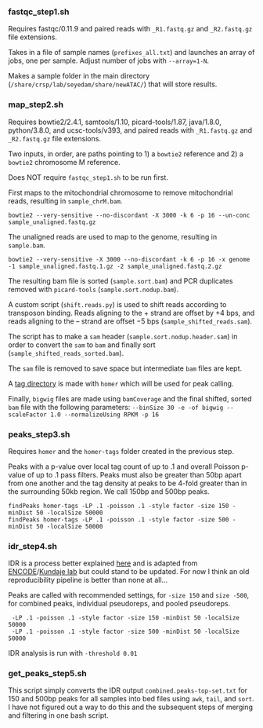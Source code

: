 ### fastqc_step1.sh 
Requires fastqc/0.11.9 and paired reads with `_R1.fastq.gz` and `_R2.fastq.gz` file extensions.

Takes in a file of sample names (`prefixes_all.txt`) and launches an array of jobs, one per sample. Adjust number of jobs with `--array=1-N`.

Makes a sample folder in the main directory (`/share/crsp/lab/seyedam/share/newATAC/`) that will store results.

### map_step2.sh 
Requires bowtie2/2.4.1, samtools/1.10, picard-tools/1.87, java/1.8.0, python/3.8.0, and ucsc-tools/v393, and paired reads with `_R1.fastq.gz` and `_R2.fastq.gz` file extensions.

Two inputs, in order, are paths pointing to 1) a `bowtie2` reference and 2) a `bowtie2` chromosome M reference.

Does NOT require `fastqc_step1.sh` to be run first.

First maps to the mitochondrial chromosome to remove mitochondrial reads, resulting in `sample_chrM.bam`.
```
bowtie2 --very-sensitive --no-discordant -X 3000 -k 6 -p 16 --un-conc sample_unaligned.fastq.gz
```

The unaligned reads are used to map to the genome, resulting in `sample.bam`.
```
bowtie2 --very-sensitive -X 3000 --no-discordant -k 6 -p 16 -x genome -1 sample_unaligned.fastq.1.gz -2 sample_unaligned.fastq.2.gz
```

The resulting bam file is sorted (`sample.sort.bam`) and PCR duplicates removed with `picard-tools` (`sample.sort.nodup.bam`). 

A custom script (`shift.reads.py`) is used to shift reads according to transposon binding. Reads aligning to the + strand are offset by +4 bps, and reads aligning to the – strand are offset −5 bps (`sample_shifted_reads.sam`). 

The script has to make a `sam` header (`sample.sort.nodup.header.sam`) in order to convert the `sam` to `bam` and finally sort (`sample_shifted_reads_sorted.bam`).

The `sam` file is removed to save space but intermediate `bam` files are kept.

A [tag directory](http://homer.ucsd.edu/homer/ngs/tagDir.html) is made with `homer` which will be used for peak calling. 

Finally, `bigwig` files are made using `bamCoverage` and the final shifted, sorted `bam` file with the following parameters: `--binSize 30 -e -of bigwig --scaleFactor 1.0 --normalizeUsing RPKM -p 16`

### peaks_step3.sh
Requires `homer` and the `homer-tags` folder created in the previous step.

Peaks with a p-value over local tag count of up to .1 and overall Poisson p-value of up to .1 pass filters. Peaks must also be greater than 50bp apart from one another and the tag density at peaks to be 4-fold greater than in the surrounding 50kb region. We call 150bp and 500bp peaks.
```
findPeaks homer-tags -LP .1 -poisson .1 -style factor -size 150 -minDist 50 -localSize 50000
findPeaks homer-tags -LP .1 -poisson .1 -style factor -size 500 -minDist 50 -localSize 50000
```

### idr_step4.sh
IDR is a process better explained [here](https://github.com/karmel/homer-idr) and is adapted from [ENCODE](https://projecteuclid.org/journals/annals-of-applied-statistics/volume-5/issue-3/Measuring-reproducibility-of-high-throughput/10.1214/11-AOAS466.full)/[Kundaje lab](https://sites.google.com/site/anshulkundaje/projects/idr/deprecated) but could stand to be updated. For now I think an old reproducibility pipeline is better than none at all...

Peaks are called with recommended settings, for `-size 150` and `size -500`, for combined peaks, individual pseudoreps, and pooled pseudoreps.
```
 -LP .1 -poisson .1 -style factor -size 150 -minDist 50 -localSize 50000
 -LP .1 -poisson .1 -style factor -size 500 -minDist 50 -localSize 50000
 ```
 
 IDR analysis is run with `-threshold 0.01`
 
 ### get_peaks_step5.sh
 This script simply converts the IDR output `combined.peaks-top-set.txt` for 150 and 500bp peaks for all samples into bed files using `awk`, `tail`, and `sort`. I have not figured out a way to do this and the subsequent steps of merging and filtering in one bash script.
